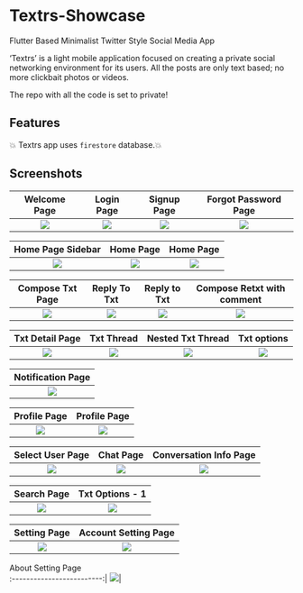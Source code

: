 # Textrs-Showcase

 Flutter Based Minimalist Twitter Style Social Media App

‘Textrs’ is a light mobile application focused on creating a private social networking environment for its users. All the posts are only text based; no more clickbait photos or videos. 

The repo with all the code is set to private!


## Features

 :boom: Textrs app uses `firestore` database.:boom:
 
 
## Screenshots

Welcome Page               |  Login Page               | Signup Page               |  Forgot Password Page
:-------------------------:|:-------------------------:|:-------------------------:|:-------------------------:
![](https://github.com/trile127/Textrs-Showcase/blob/main/screenshots/Auth/screenshot_1.png?raw=true)|![](https://github.com/trile127/Textrs-Showcase/blob/main/screenshots/Auth/screenshot_2.png?raw=true)|![](https://github.com/trile127/Textrs-Showcase/blob/main/screenshots/Auth/screenshot_3.png?raw=true)|![](https://github.com/trile127/Textrs-Showcase/blob/main/screenshots/Auth/screenshot_4.png?raw=true)|

Home Page Sidebar         |  Home Page       |   Home Page               
:-------------------------:|:-------------------------:|:-------------------------:|
![](https://github.com/trile127/Textrs-Showcase/blob/main/screenshots/Home/screenshot_5.png?raw=true)|![](https://github.com/trile127/Textrs-Showcase/blob/main/screenshots/Home/screenshot_2.png?raw=true)|![](https://github.com/trile127/Textrs-Showcase/blob/main/screenshots/Home/screenshot_3.png?raw=true)|

Compose Txt Page                  | Reply To Txt       |   Reply to Txt      |     Compose Retxt with comment
:-------------------------:|:-------------------------:|:-------------------------:|:-------------------------:
![](https://github.com/trile127/Textrs-Showcase/blob/main/screenshots/CreateTxt/screenshot_1.png?raw=true)|![](https://github.com/trile127/Textrs-Showcase/blob/main/screenshots/CreateTxt/screenshot_2.png?raw=true)|![](https://github.com/trile127/Textrs-Showcase/blob/main/screenshots/CreateTxt/screenshot_4.png?raw=true)|![](https://github.com/trile127/Textrs-Showcase/blob/main/screenshots/CreateTxt/screenshot_3.png?raw=true)|

Txt Detail Page         |  Txt Thread              |   Nested Txt Thread     | Txt options
:-------------------------:|:-------------------------:|:-------------------------:|:-------------------------:
![](https://github.com/trile127/Textrs-Showcase/blob/main/screenshots/TxtDetail/screenshot_3.png?raw=true)|![](https://github.com/trile127/Textrs-Showcase/blob/main/screenshots/TxtDetail/screenshot_4.png?raw=true)|![](https://github.com/trile127/Textrs-Showcase/blob/main/screenshots/TxtDetail/screenshot_1.png?raw=true)|![](https://github.com/trile127/Textrs-Showcase/blob/main/screenshots/TxtDetail/screenshot_2.png?raw=true)|

Notification Page         |
:-------------------------:|
![](https://github.com/trile127/Textrs-Showcase/blob/main/screenshots/Notification/screenshot_2.png?raw=true)|

Profile Page                |  Profile Page            |
:-------------------------:|:-------------------------:|
![](https://github.com/trile127/Textrs-Showcase/blob/main/screenshots/Profile/screenshot_1.png?raw=true)|![](https://github.com/trile127/Textrs-Showcase/blob/main/screenshots/Profile/screenshot_3.png?raw=true)|

Select User Page                |  Chat Page            |Conversation Info Page
:-------------------------:|:-------------------------:|:-------------------------:
![](https://github.com/trile127/Textrs-Showcase/blob/main/screenshots/Chat/screenshot_1.png?raw=true)|![](https://github.com/trile127/Textrs-Showcase/blob/main/screenshots/Chat/screenshot_2.png?raw=true)|![](https://github.com/trile127/Textrs-Showcase/blob/main/screenshots/Chat/screenshot_3.png?raw=true)|

Search Page                |  Txt Options - 1     
:-------------------------:|:-------------------------:|
![](https://github.com/trile127/Textrs-Showcase/blob/main/screenshots/Search/screenshot_1.png?raw=true)|![](https://github.com/trile127/Textrs-Showcase/blob/main/screenshots/TxtDetail/screenshot_1.png?raw=true)|


Setting Page                |  Account Setting Page    
:-------------------------:|:-------------------------:|
![](https://github.com/trile127/Textrs-Showcase/blob/main/screenshots/Settings/screenshot_1.png?raw=true)|![](https://github.com/trile127/Textrs-Showcase/blob/main/screenshots/Settings/screenshot_2.png?raw=true)|


  About Setting Page    
:-------------------------:|
![](https://github.com/trile127/Textrs-Showcase/blob/main/screenshots/Settings/screenshot_9.png?raw=true)|
